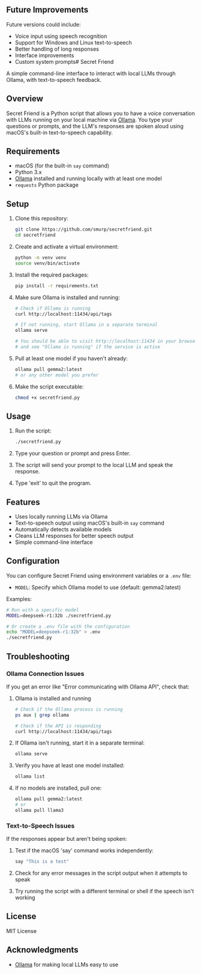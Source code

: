 ## Future Improvements

Future versions could include:
- Voice input using speech recognition
- Support for Windows and Linux text-to-speech
- Better handling of long responses
- Interface improvements
- Custom system prompts# Secret Friend

A simple command-line interface to interact with local LLMs through Ollama, with text-to-speech feedback.

## Overview

Secret Friend is a Python script that allows you to have a voice conversation with LLMs running on your local machine via [Ollama](https://ollama.ai/). You type your questions or prompts, and the LLM's responses are spoken aloud using macOS's built-in text-to-speech capability.

## Requirements

- macOS (for the built-in `say` command)
- Python 3.x
- [Ollama](https://ollama.ai/) installed and running locally with at least one model
- `requests` Python package

## Setup

1. Clone this repository:
   ```bash
   git clone https://github.com/smurp/secretfriend.git
   cd secretfriend
   ```

2. Create and activate a virtual environment:
   ```bash
   python -m venv venv
   source venv/bin/activate
   ```

3. Install the required packages:
   ```bash
   pip install -r requirements.txt
   ```

4. Make sure Ollama is installed and running:
   ```bash
   # Check if Ollama is running
   curl http://localhost:11434/api/tags
   
   # If not running, start Ollama in a separate terminal
   ollama serve
   
   # You should be able to visit http://localhost:11434 in your browser
   # and see "Ollama is running" if the service is active
   ```

5. Pull at least one model if you haven't already:
   ```bash
   ollama pull gemma2:latest
   # or any other model you prefer
   ```

6. Make the script executable:
   ```bash
   chmod +x secretfriend.py
   ```

## Usage

1. Run the script:
   ```bash
   ./secretfriend.py
   ```

2. Type your question or prompt and press Enter.

3. The script will send your prompt to the local LLM and speak the response.

4. Type 'exit' to quit the program.

## Features

- Uses locally running LLMs via Ollama
- Text-to-speech output using macOS's built-in `say` command
- Automatically detects available models
- Cleans LLM responses for better speech output
- Simple command-line interface

## Configuration

You can configure Secret Friend using environment variables or a `.env` file:

- `MODEL`: Specify which Ollama model to use (default: gemma2:latest)

Examples:

```bash
# Run with a specific model
MODEL=deepseek-r1:32b ./secretfriend.py

# Or create a .env file with the configuration
echo "MODEL=deepseek-r1:32b" > .env
./secretfriend.py
```

## Troubleshooting

### Ollama Connection Issues

If you get an error like "Error communicating with Ollama API", check that:

1. Ollama is installed and running
   ```bash
   # Check if the Ollama process is running
   ps aux | grep ollama
   
   # Check if the API is responding
   curl http://localhost:11434/api/tags
   ```

2. If Ollama isn't running, start it in a separate terminal:
   ```bash
   ollama serve
   ```

3. Verify you have at least one model installed:
   ```bash
   ollama list
   ```

4. If no models are installed, pull one:
   ```bash
   ollama pull gemma2:latest
   # or
   ollama pull llama3
   ```

### Text-to-Speech Issues

If the responses appear but aren't being spoken:

1. Test if the macOS 'say' command works independently:
   ```bash
   say "This is a test"
   ```

2. Check for any error messages in the script output when it attempts to speak

3. Try running the script with a different terminal or shell if the speech isn't working

## License

MIT License

## Acknowledgments

- [Ollama](https://ollama.ai/) for making local LLMs easy to use
